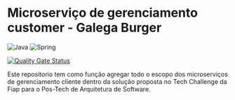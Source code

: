 # Microserviço de gerenciamento customer - Galega Burger
![Java](https://img.shields.io/badge/java-%23ED8B00.svg?style=for-the-badge&logo=openjdk&logoColor=white)
![Spring](https://img.shields.io/badge/spring-%236DB33F.svg?style=for-the-badge&logo=spring&logoColor=white)

[![Quality Gate Status](https://sonarcloud.io/api/project_badges/measure?project=GabiGomess_galega-ms-customer&metric=alert_status)](https://sonarcloud.io/summary/new_code?id=GabiGomess_galega-ms-customer)


Este repositorio tem como função agregar todo o escopo dos microserviços de gerenciamento cliente dentro
da solução proposta no Tech Challenge da Fiap para o Pos-Tech de Arquitetura de Software.
